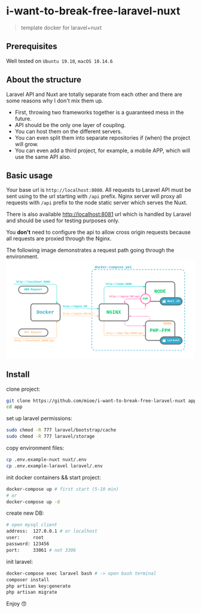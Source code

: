 # i-want-to-break-free-laravel-nuxt
> template docker for laravel+nuxt

## Prerequisites
Well tested on `Ubuntu 19.10`, `macOS 10.14.6`

## About the structure
Laravel API and Nuxt are totally separate from each other and there are some reasons why I don't mix them up.
- First, throwing two frameworks together is a guaranteed mess in the future.
- API should be the only one layer of coupling. 
- You can host them on the different servers.
- You can even split them into separate repositories if (when) the project will grow.  
- You can even add a third project, for example, a mobile APP, which will use the same API also.

## Basic usage
Your base url is `http://localhost:8080`. All requests to Laravel API must be sent using to the url starting with `/api` prefix. Nginx server will proxy all requests with `/api` prefix to the node static server which serves the Nuxt. 

There is also available [http://localhost:8081](http://localhost:8081) url which is handled by Laravel and should be used for testing purposes only.

You **don't** need to configure the api to allow cross origin requests because all requests are proxied through the Nginx.

The following image demonstrates a request path going through the environment.
![Schema](docker/schema.png)

## Install
clone project:
```bash
git clone https://github.com/mioe/i-want-to-break-free-laravel-nuxt app
cd app
```

set up laravel permissions:
```bash
sudo chmod -R 777 laravel/bootstrap/cache
sudo chmod -R 777 laravel/storage
```

copy environment files:
```bash
cp .env.example-nuxt nuxt/.env
cp .env.example-laravel laravel/.env
```

init docker containers && start project:
```bash
docker-compose up # first start (5-10 min)
# or
docker-compose up -d
```

create new DB:
```bash
# open mysql client
address:  127.0.0.1 # or localhost
user:     root
password: 123456
port:     33061 # not 3306
```

init laravel:
```bash
docker-compose exec laravel bash # -> open bash terminal
composer install
php artisan key:generate
php artisan migrate
```

Enjoy 😙
